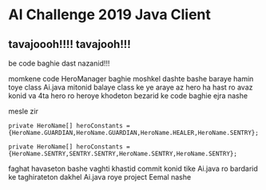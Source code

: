 # AI Challenge 2019 Java Client
## tavajoooh!!!! tavajooh!!!

be code baghie dast nazanid!!!

momkene code HeroManager baghie moshkel dashte bashe baraye hamin toye class Ai.java mitonid balaye class ke ye araye az hero ha hast ro avaz konid va 4ta hero ro heroye khodeton bezarid ke code baghie ejra nashe

mesle zir
```
private HeroName[] heroConstants = {HeroName.GUARDIAN,HeroName.GUARDIAN,HeroName.HEALER,HeroName.SENTRY};

private HeroName[] heroConstants = {HeroName.SENTRY,SENTRY.SENTRY,HeroName.SENTRY,HeroName.SENTRY};

```

faghat havaseton bashe vaghti khastid commit konid tike Ai.java ro bardarid ke taghirateton dakhel Ai.java roye project Eemal nashe






